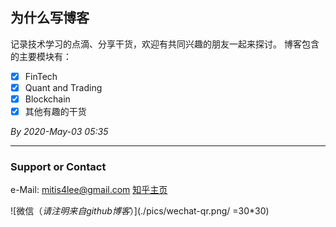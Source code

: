 ## 为什么写博客

记录技术学习的点滴、分享干货，欢迎有共同兴趣的朋友一起来探讨。
博客包含的主要模块有：
- [x] FinTech
- [x] Quant and Trading
- [x] Blockchain
- [x] 其他有趣的干货

*By 2020-May-03 05:35*


**********************
### Support or Contact
e-Mail: <mitis4lee@gmail.com>
[知乎主页](https://www.zhihu.com/people/li-ze-hang)  

![微信（*请注明来自github博客*）](./pics/wechat-qr.png/ =30*30)
